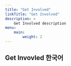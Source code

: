 ```yaml
---
title: "Get Involved"
linkTitle: "Get Involved"
description: >
    Get Involved description
menu:
    main:
        weight: 2
---
```


## Get Invovled 한국어
